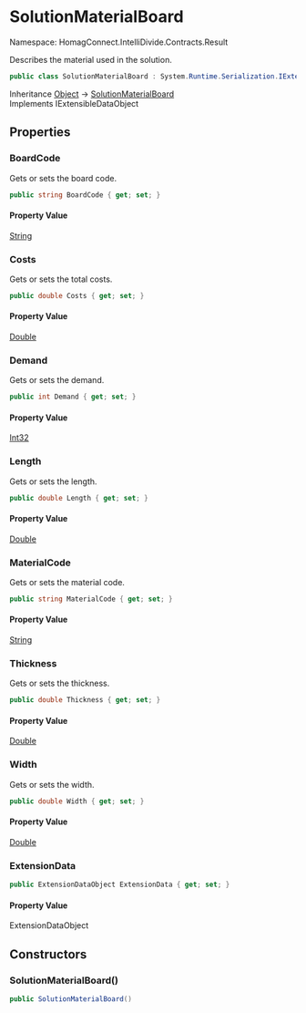 # SolutionMaterialBoard

Namespace: HomagConnect.IntelliDivide.Contracts.Result

Describes the material used in the solution.

```csharp
public class SolutionMaterialBoard : System.Runtime.Serialization.IExtensibleDataObject
```

Inheritance [Object](https://docs.microsoft.com/en-us/dotnet/api/system.object) → [SolutionMaterialBoard](./homagconnect.intellidivide.contracts.result.solutionmaterialboard.md)<br>
Implements IExtensibleDataObject

## Properties

### **BoardCode**

Gets or sets the board code.

```csharp
public string BoardCode { get; set; }
```

#### Property Value

[String](https://docs.microsoft.com/en-us/dotnet/api/system.string)<br>

### **Costs**

Gets or sets the total costs.

```csharp
public double Costs { get; set; }
```

#### Property Value

[Double](https://docs.microsoft.com/en-us/dotnet/api/system.double)<br>

### **Demand**

Gets or sets the demand.

```csharp
public int Demand { get; set; }
```

#### Property Value

[Int32](https://docs.microsoft.com/en-us/dotnet/api/system.int32)<br>

### **Length**

Gets or sets the length.

```csharp
public double Length { get; set; }
```

#### Property Value

[Double](https://docs.microsoft.com/en-us/dotnet/api/system.double)<br>

### **MaterialCode**

Gets or sets the material code.

```csharp
public string MaterialCode { get; set; }
```

#### Property Value

[String](https://docs.microsoft.com/en-us/dotnet/api/system.string)<br>

### **Thickness**

Gets or sets the thickness.

```csharp
public double Thickness { get; set; }
```

#### Property Value

[Double](https://docs.microsoft.com/en-us/dotnet/api/system.double)<br>

### **Width**

Gets or sets the width.

```csharp
public double Width { get; set; }
```

#### Property Value

[Double](https://docs.microsoft.com/en-us/dotnet/api/system.double)<br>

### **ExtensionData**

```csharp
public ExtensionDataObject ExtensionData { get; set; }
```

#### Property Value

ExtensionDataObject<br>

## Constructors

### **SolutionMaterialBoard()**

```csharp
public SolutionMaterialBoard()
```
